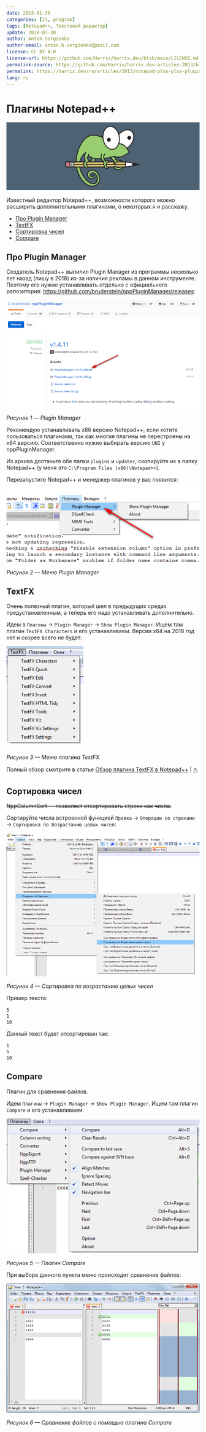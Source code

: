 ```yaml
---
date: 2013-01-30
categories: [it, program]
tags: [Notepad++, Текстовой редактор]
update: 2018-07-30
author: Anton Sergienko
author-email: anton.b.sergienko@gmail.com
license: CC BY 4.0
license-url: https://github.com/Harrix/harrix.dev/blob/main/LICENSE.md
permalink-source: https://github.com/Harrix/harrix.dev-articles-2013/blob/main/notepad-plus-plus-plugins/notepad-plus-plus-plugins.md
permalink: https://harrix.dev/ru/articles/2013/notepad-plus-plus-plugins/
lang: ru
---
```


# Плагины Notepad++

![Featured image](featured-image.svg)

Известный редактор Notepad++, возможности которого можно расширить дополнительными плагинами, о некоторых я и расскажу.

- [Про Plugin Manager](#про-plugin-manager)
- [TextFX](#textfx)
- [Сортировка чисел](#сортировка-чисел)
- [Compare](#compare)

## Про Plugin Manager

Создатель Notepad++ выпилил Plugin Manager из программы несколько лет назад (пишу в 2018) из-за наличия рекламы в данном инструменте. Поэтому его нужно устанавливать отдельно с официального репозитория: <https://github.com/bruderstein/nppPluginManager/releases>:

![Plugin Manager](img/npp-plugin-manager.png)

_Рисунок 1 — Plugin Manager_

Рекомендую устанавливать x86 версию Notepad++, если хотите пользоваться плагинами, так как многие плагины не перестроены на x64 версию. Соответственно нужно выбирать версию `UNI` у nppPluginManager.

Из архива достаньте обе папки `plugins` и `updater`, скопируйте их в папку Notepad++ (у меня это `C:\Program Files (x86)\Notepad++`).

Перезапустите Notepad++ и менеджер плагинов у вас появится:

![Меню Plugin Manager](img/npp-plugin-manager-menu.png)

_Рисунок 2 — Меню Plugin Manager_

## TextFX

Очень полезный плагин, который шел в предыдущих средах предустановленным, а теперь его надо устанавливать дополнительно.

Идем в `Плагины` → `Plugin Manager` → `Show Plugin Manager`. Ищем там плагин `TextFX Characters` и его устанавливаем. Версии x64 на 2018 год нет и скорее всего не будет:

![Меню плагина TextFX](img/textfx.png)

_Рисунок 3 — Меню плагина TextFX_

Полный обзор смотрите в статье [Обзор плагина TextFX в Notepad++](https://github.com/Harrix/harrix.dev-articles-2013/blob/main/textfx/textfx.md) | [🡥](https://harrix.dev/ru/articles/2013/textfx/).

## Сортировка чисел

~~NppColumnSort — позволяет отсортировать строки как числа.~~

Сортируйте числа встроенной функцией `Правка` → `Операции со строками` → `Сортировка по Возрастанию целых чисел`:

![Сортировка по возрастанию целых чисел](img/sorting.png)

_Рисунок 4 — Сортировка по возрастанию целых чисел_

Пример текста:

```text
5
1
10
```

Данный текст будет отсортирован так:

```text
1
5
10
```

## Compare

Плагин для сравнения файлов.

Идем `Плагины` → `Plugin Manager` → `Show Plugin Manager`. Ищем там плагин `Compare` и его устанавливаем:

![Плагин Compare](img/compare_01.png)

_Рисунок 5 — Плагин Compare_

При выборе данного пункта меню происходит сравнение файлов:

![Сравнение файлов с помощью плагина Compare](img/compare_02.png)

_Рисунок 6 — Сравнение файлов с помощью плагина Compare_
